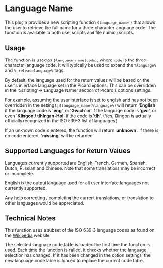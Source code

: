 # Language Name

This plugin provides a new scripting function `$language_name()` that allows the user to retrieve the full name for a three-character language code.  The function is available to both user scripts and file naming scripts.

## Usage

The function is used as `$language_name(code)`, where `code` is the three-character language code.  It will typically be used to expand the `%language%` and `%_releaselanguage%` tags.

By default, the language used for the return values will be based on the user's interface language set in the Picard options.  This can be overridden in the 'Scripting'->'Language Name' section of Picard's options settings.

For example, assuming the user interface is set to english and has not been overridden in the settings, `$language_name(%language%)` will return '**English**' if the language code is '**eng**', or '**Gwich´in**' if the language code is '**gwi**', or even '**Klingon / tlhIngan-Hol**' if the code is '**tlh**'. (Yes, Klingon is actually officially recognized in the ISO 639-3 list of languages.)

If an unknown code is entered, the function will return '**unknown**'.  If there is no code entered, '**missing**' will be returned.

## Supported Languages for Return Values

Languages currently supported are English, French, German, Spanish, Dutch, Russian and Chinese.  Note that some translations may be incorrect or incomplete.

English is the output language used for all user interface languages not currently supported.

Any help correcting / completing the current translations, or translation to other languages would be appreciated.

## Technical Notes

This function uses a subset of the ISO 639-3 language codes as found on the [Wikipedia](https://en.wikipedia.org/wiki/List_of_ISO_639-3_codes) website.

The selected language code table is loaded the first time the function is used.  Each time the function is called, it checks whether the language selection has changed.  If it has been changed in the option settings, the new language code table is loaded to replace the current code table.

